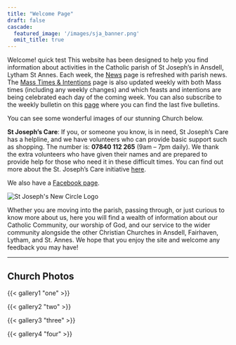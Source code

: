 ```yaml
---
title: "Welcome Page"
draft: false
cascade:
  featured_image: '/images/sja_banner.png'
  omit_title: true
---
```


Welcome! quick test This website has been designed to help you find information about activities in the Catholic parish of St Joseph’s in Ansdell, Lytham St Annes. Each week, the [News](news) page is refreshed with parish news. The [Mass Times & Intentions](feasts-intentions) page is also updated weekly with both Mass times (including any weekly changes) and which feasts and intentions are being celebrated each day of the coming week. You can also subscribe to the weekly bulletin on this [page](bulletins) where you can find the last five bulletins.

You can see some wonderful images of our stunning Church below.

**St Joseph’s Care**: If you, or someone you know, is in need, St Joseph’s Care has a helpline, and we have volunteers who can provide basic support such as shopping. The number is: **07840 112 265** (9am – 7pm daily). We thank the extra volunteers who have given their names and are prepared to provide help for those who need it in these difficult times. You can find out more about the St. Joseph’s Care initiative [here](st-josephs-care).

We also have a [Facebook page](https://www.facebook.com/pages/St-Josephs-Roman-Catholic-Church-Ansdell/230000653837017).

![St Joseph's New Circle Logo](https://st-josephsansdell.net/wp-content/uploads/2015/06/St-Josephs-New-Circle-Logo-HD-Colour1.png)

Whether you are moving into the parish, passing through, or just curious to know more about us, here you will find a wealth of information about our Catholic Community, our worship of God, and our service to the wider community alongside the other Christian Churches in Ansdell, Fairhaven, Lytham, and St. Annes. We hope that you enjoy the site and welcome any feedback you may have!

---

## Church Photos

{{< gallery1 "one" >}}

{{< gallery2 "two" >}}

{{< gallery3 "three" >}}

{{< gallery4 "four" >}}
